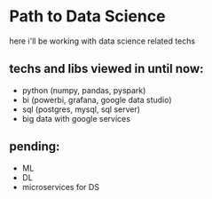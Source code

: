 # Path to Data Science
 here i'll be working with data science related techs
 
 ## techs and libs viewed in until now:
- python (numpy, pandas, pyspark)
- bi (powerbi, grafana, google data studio)
- sql (postgres, mysql, sql server)
- big data with google services

## pending:
- ML
- DL
- microservices for DS
